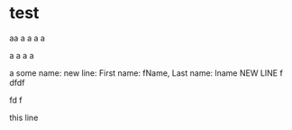 # test

aa
a
a
a
a

a
a
a
a

a
some name:
new line:
First name: fName, Last name: lname
NEW LINE
f
dfdf

fd
f

this line
